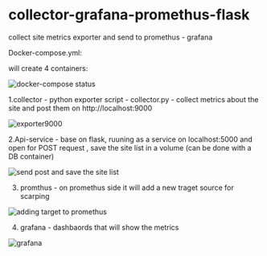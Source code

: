 # collector-grafana-promethus-flask
collect site metrics exporter and send to promethus - grafana


Docker-compose.yml:

will create 4 containers:

![docker-compose status](https://user-images.githubusercontent.com/22144148/113360414-6d94c600-9352-11eb-815e-477fd092e716.jpg)


1.collector - python exporter script - collector.py  - collect metrics about the site and post them on http://localhost:9000

![exporter9000](https://user-images.githubusercontent.com/22144148/113360114-d0399200-9351-11eb-8842-d004255c6aa8.jpg)


2.Api-service - base on flask, ruuning as a service on localhost:5000 and open for POST request , save the site list in a volume (can be done with a DB container)

![send post and save the site list](https://user-images.githubusercontent.com/22144148/113360349-49d18000-9352-11eb-9971-e8493118bb18.jpg)


3. promthus - on promethus side it will add a new traget source for scarping

![adding target to promethus](https://user-images.githubusercontent.com/22144148/113360170-ec3d3380-9351-11eb-81bf-57d28a1230bd.jpg)


4. grafana - dashbaords that will show the metrics

![grafana](https://user-images.githubusercontent.com/22144148/113360531-a03ebe80-9352-11eb-84ff-290f26bc3a8d.jpg)

